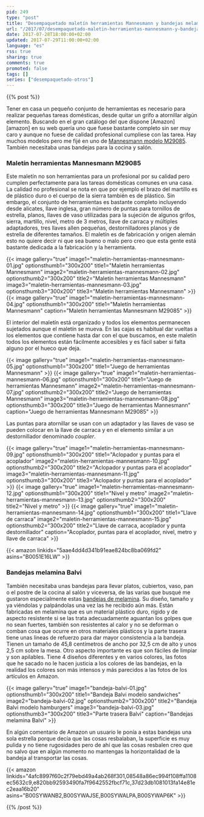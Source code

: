 ```yaml
---
pid: 249
type: "post"
title: "Desempaquetado maletín herramientas Mannesmann y bandejas melamina Balvi"
url: "/2017/07/desempaquetado-maletin-herramientas-mannesmann-y-bandejas-melamina-balvi/"
date: 2017-07-28T18:00:00+02:00
updated: 2017-07-29T11:00:00+02:00
language: "es"
rss: true
sharing: true
comments: true
promoted: false
tags: []
series: ["desempaquetado-otros"]
---
```


{{% post %}}

Tener en casa un pequeño conjunto de herramientas es necesario para realizar pequeñas tareas domésticas, desde quitar un grifo a atornillar algún elemento. Buscando en el gran catálogo del que dispone [Amazon][amazon] en su web quería uno que fuese bastante completo sin ser muy caro y aunque no fuese de calidad profesional cumpliese con las tarea. Hay muchos modelos pero me fijé en uno de [Mannesmann modelo M29085](https://amzn.to/2w6YVem). También necesitaba unas bandejas para la cocina y salón.

### Maletín herramientas Mannesmann M29085

Este maletín no son herramientas para un profesional por su calidad pero cumplen perfectamente para las tareas domésticas comunes en una casa. La calidad no profesional se nota en que por ejemplo el brazo del martillo es de plástico duro o el cuerpo de la sierra también es de plástico. Sin embargo, el conjunto de herramientas es bastante completo incluyendo desde alicates, llave inglesa, gran número de puntas para tornillos de estrella, planos, llaves de vaso utilizadas para la sujeción de algunos grifos, sierra, martillo, nivel, metro de 3 metros, llave de carraca y múltiples adaptadores, tres llaves allen pequeñas, destornilladores planos y de estrella de diferentes tamaños. El maletín es de fabricación y origen alemán esto no quiere decir ni que sea bueno o malo pero creo que esta gente está bastante dedicada a la fabricación y la herramienta.

{{< image
    gallery="true"
    image1="maletin-herramientas-mannesmann-01.jpg" optionsthumb1="300x200" title1="Maletín herramientas Mannesmann"
    image2="maletin-herramientas-mannesmann-02.jpg" optionsthumb2="300x200" title2="Maletín herramientas Mannesmann"
    image3="maletin-herramientas-mannesmann-03.jpg" optionsthumb3="300x200" title3="Maletin herramientas Mannesmann" >}}
{{< image
    gallery="true"
    image1="maletin-herramientas-mannesmann-04.jpg" optionsthumb1="300x200" title1="Maletín herramientas Mannesmann"
    caption="Maletín herramientas Mannesmann M29085" >}}

El interior del maletín está organizado y todos los elementos permanecen sujetados aunque el maletín se mueva. En las cajas es habitual dar vueltas a los elementos que contiene hasta dar con el que buscamos, en este maletín todos los elementos están fácilmente accesibles y es fácil saber si falta alguno por el hueco que deja.

{{< image
    gallery="true"
    image1="maletin-herramientas-mannesmann-05.jpg" optionsthumb1="300x200" title1="Juego de herramientas Mannesmann" >}}
{{< image
    gallery="true"
    image1="maletin-herramientas-mannesmann-06.jpg" optionsthumb1="300x200" title1="Juego de herramientas Mannesmann"
    image2="maletin-herramientas-mannesmann-07.jpg" optionsthumb2="300x200" title2="Juego de herramientas Mannesmann"
    image3="maletin-herramientas-mannesmann-08.jpg" optionsthumb3="300x200" title3="Juego de herramientas Mannesmann"
    caption="Juego de  herramientas Mannesmann M29085" >}}

Las puntas para atornillar se usan con un adaptador y las llaves de vaso se pueden colocar en la llave de carraca y en el elemento similar a un destornillador denominado _coupler_.

{{< image
    gallery="true"
    image1="maletin-herramientas-mannesmann-09.jpg" optionsthumb1="300x200" title1="Aclopador y puntas para el acoplador"
    image2="maletin-herramientas-mannesmann-10.jpg" optionsthumb2="300x200" title2="Aclopador y puntas para el acoplador"
    image3="maletin-herramientas-mannesmann-11.jpg" optionsthumb3="300x200" title3="Aclopador y puntas para el acoplador" >}}
{{< image
    gallery="true"
    image1="maletin-herramientas-mannesmann-12.jpg" optionsthumb1="300x200" title1="Nivel y metro"
    image2="maletin-herramientas-mannesmann-13.jpg" optionsthumb2="300x200" title2="Nivel y metro" >}}
{{< image
    gallery="true"
    image1="maletin-herramientas-mannesmann-14.jpg" optionsthumb1="300x200" title1="Llave de carraca"
    image2="maletin-herramientas-mannesmann-15.jpg" optionsthumb2="300x200" title2="Llave de carraca, acoplador y punta destornillador"
    caption="Acoplador, puntas para el acoplador, nivel, metro y llave de carraca" >}}

{{< amazon
    linkids="5aae4dd4d341b91eae824bc8ba069fd2"
    asins="B0051E16LW" >}}

### Bandejas melamina Balvi

También necesitaba unas bandejas para llevar platos, cubiertos, vaso, pan o el postre de la cocina al salón y viceversa, de las varias que busqué me gustaron especialmente estas [bandejas de melamina](https://amzn.to/2vestKF). Su diseño, tamaño y ya viéndolas y palpándolas una vez las he recibido aún más. Están fabricadas en melamina que es un material plástico duro, rígido y de aspecto resistente si se las trata adecuadamente aguantan los golpes que no sean fuertes, también son resistentes al calor y no se deforman o comban cosa que ocurre en otros materiales plásticos y la parte trasera tiene unas lineas de refuerzo para dar mayor consistencia a la bandeja. Tienen un tamaño de 45,8 centímetros de ancho por 32,5 cm de alto y unos 2,5 cm sobre la mesa. Otro aspecto importante es que son fáciles de limpiar y son apilables. Tiene 4 diseños diferentes y en varios colores, las fotos que he sacado no le hacen justicia a los colores de las bandejas, en la realidad los colores son más intensos y más parecidos a las fotos de los artículos en Amazon.

{{< image
    gallery="true"
    image1="bandeja-balvi-01.jpg" optionsthumb1="300x200" title1="Bandeja Balvi modelo sandwiches"
    image2="bandeja-balvi-02.jpg" optionsthumb2="300x200" title2="Bandeja Balvi modelo hamburgers"
    image3="bandeja-balvi-03.jpg" optionsthumb3="300x200" title3="Parte trasera Balvi"
    caption="Bandejas melamina Balvi" >}}

En algún comentario de Amazon un usuario le ponía a estas bandejas una sola estrella porque decía que las cosas resbalaban, la superficie es muy pulida y no tiene rugosidades pero de ahí que las cosas resbalen creo que no salvo que en algún momento no mantengas la horizontalidad de la bandeja al transportar las cosas.

{{< amazon
    linkids="4afc8997f60c2f79ebd49a4ab268f301,08548a86ec994f108ffa1108ec5632c9,e820bb92593490fa7f9642552fbcf71c,37d23db1081013fa14e81ec2eaa16b20"
    asins="B00SYWANB2,B00SYWAJSE,B00SYWALPA,B00SYWAP6K" >}}

{{% /post %}}
